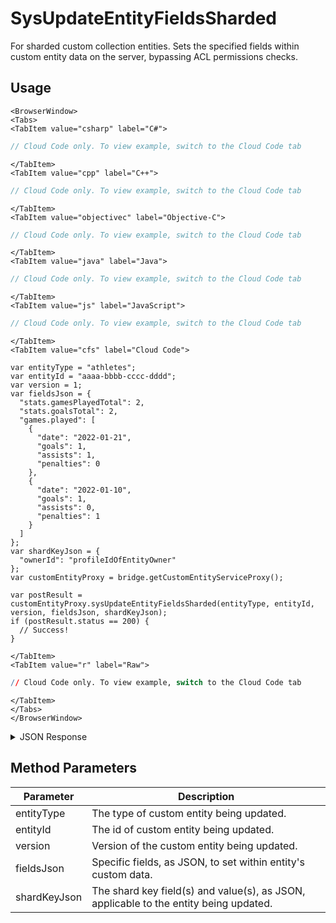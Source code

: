 # SysUpdateEntityFieldsSharded

For sharded custom collection entities. Sets the specified fields within custom entity data on the server, bypassing ACL permissions checks.

<PartialServop service_name="customEntity" operation_name="SYS_UPDATE_ENTITY_FIELDS_SHARDED" />

## Usage

```mdx-code-block
<BrowserWindow>
<Tabs>
<TabItem value="csharp" label="C#">
```

```csharp
// Cloud Code only. To view example, switch to the Cloud Code tab
```

```mdx-code-block
</TabItem>
<TabItem value="cpp" label="C++">
```

```cpp
// Cloud Code only. To view example, switch to the Cloud Code tab
```

```mdx-code-block
</TabItem>
<TabItem value="objectivec" label="Objective-C">
```

```objectivec
// Cloud Code only. To view example, switch to the Cloud Code tab
```

```mdx-code-block
</TabItem>
<TabItem value="java" label="Java">
```

```java
// Cloud Code only. To view example, switch to the Cloud Code tab
```

```mdx-code-block
</TabItem>
<TabItem value="js" label="JavaScript">
```

```javascript
// Cloud Code only. To view example, switch to the Cloud Code tab
```

```mdx-code-block
</TabItem>
<TabItem value="cfs" label="Cloud Code">
```

```cfscript
var entityType = "athletes";
var entityId = "aaaa-bbbb-cccc-dddd";
var version = 1;
var fieldsJson = {
  "stats.gamesPlayedTotal": 2,
  "stats.goalsTotal": 2,
  "games.played": [
    {
      "date": "2022-01-21",
      "goals": 1,
      "assists": 1,
      "penalties": 0
    },
    {
      "date": "2022-01-10",
      "goals": 1,
      "assists": 0,
      "penalties": 1
    }
  ]
};
var shardKeyJson = {
  "ownerId": "profileIdOfEntityOwner"
};
var customEntityProxy = bridge.getCustomEntityServiceProxy();

var postResult = customEntityProxy.sysUpdateEntityFieldsSharded(entityType, entityId, version, fieldsJson, shardKeyJson);
if (postResult.status == 200) {
  // Success!
}
```

```mdx-code-block
</TabItem>
<TabItem value="r" label="Raw">
```

```r
// Cloud Code only. To view example, switch to the Cloud Code tab
```

```mdx-code-block
</TabItem>
</Tabs>
</BrowserWindow>
```

<details>
<summary>JSON Response</summary>

```json
{
  "data": {
    "timeToLive": null,
    "createdAt": 1643144091464,
    "entityType": "athletes",
    "entityId": "bc7ea530-c6bd-4a27-bb5d-ced287991c87",
    "acl": {
      "other": 2
    },
    "ownerId": "b85f195e-b65f-4220-b84f-260e42b01c5b",
    "version": 3,
    "expiresAt": null,
    "updatedAt": 1643213631138
  },
  "status": 200
}
```
</details>

## Method Parameters
Parameter | Description
--------- | -----------
entityType | The type of custom entity being updated.
entityId | The id of custom entity being updated.
version | Version of the custom entity being updated.
fieldsJson | Specific fields, as JSON, to set within entity's custom data.
shardKeyJson | The shard key field(s) and value(s), as JSON, applicable to the entity being updated.


